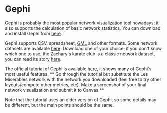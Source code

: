 # Gephi

Gephi is probably the most popular network visualization tool nowadays; it also supports the calculation of basic network statistics. You can download and install Gephi from [here](https://gephi.org/).

Gephi supports CSV, spreadsheet, [GML](https://en.wikipedia.org/wiki/Geography_Markup_Language) and other formats. Some network datasets are available [here](https://github.com/gephi/gephi/wiki/Datasets). Download one of your choice; if you don't know which one to use, the Zachary's karate club is a classic network dataset, you can read its story [here](https://sites.google.com/site/ucinetsoftware/datasets/zacharykarateclub). 

The official tutorial of Gephi is available [here](https://gephi.org/tutorials/gephi-tutorial-quick_start.pdf), it shows many of Gephi's most useful features. ** Go through the tutorial but substitute the Les Miserables network with the network you downloaded (feel free to try other layouts/compute other metrics, etc). Make a screenshot of your final network visualization and submit it to Canvas.**

Note that the tutorial uses an older version of Gephi, so some details may be different, but the main points should be the same.



